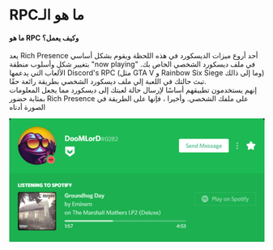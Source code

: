 # RPCما هو الـ

#### ما هو RPC وكيف يعمل؟

يعد Rich Presence أحد أروع ميزات الديسكورد في هذه اللحظة ويقوم بشكل أساسي بتغيير شكل وأسلوب منطقة "now playing" في ملف ديسكورد الشخصي الخاص بك. الألعاب التي يدعمها Discord's RPC \(مثل GTA V و Rainbow Six Siege وما إلى ذالك\) تبث حالتك في اللعبة إلي ملف ديسكورد الشخصي بطريقة رائعة حقًا.  
إنهم يستخدمون تطبيقهم أساسًا لإرسال حالة لعبتك إلى ديسكورد مما يجعل المعلومات بمثابة حضور Rich Presence على ملفك الشخصي. وأخيرا ،  فإنها على الطريقة في الصورة أدناه

![Spotify RPC](../.gitbook/assets/spotify_rpc_example.PNG)

